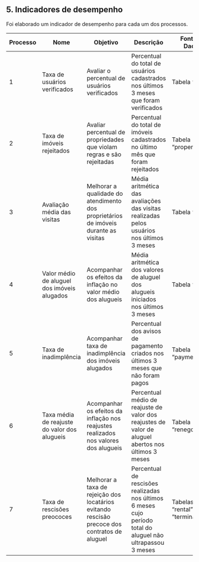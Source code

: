 ## 5. Indicadores de desempenho

Foi elaborado um indicador de desempenho para cada um dos processos.

| Processo | Nome                                         | Objetivo                                                                                      | Descrição                                                                                                    | Fonte de Dados                   | Perspectiva               |
| -------- | -------------------------------------------- | --------------------------------------------------------------------------------------------- | ------------------------------------------------------------------------------------------------------------ | -------------------------------- | ------------------------- |
| 1        | Taxa de usuários verificados                 | Avaliar o percentual de usuários verificados                                                  | Percentual do total de usuários cadastrados nos últimos 3 meses que foram verificados                        | Tabela “user”                    | Aprendizado e Crescimento |
| 2        | Taxa de imóveis rejeitados                   | Avaliar percentual de propriedades que violam regras e são rejeitadas                         | Percentual do total de imóveis cadastrados no último mês que foram rejeitados                                | Tabela “property”                | Processos internos        |
| 3        | Avaliação média das visitas                  | Melhorar a qualidade do atendimento dos proprietários de imóveis durante as visitas           | Média aritmética das avaliações das visitas realizadas pelos usuários nos últimos 3 meses                    | Tabela “visit”                   | Aprendizado e Crescimento |
| 4        | Valor médio de aluguel dos imóveis alugados  | Acompanhar os efeitos da inflação no valor médio dos alugueis                                 | Média aritmética dos valores de aluguel dos alugueis iniciados nos últimos 3 meses                           | Tabela “rental”                  | Processos internos        |
| 5        | Taxa de inadimplência                        | Acompanhar taxa de inadimplência dos imóveis alugados                                         | Percentual dos avisos de pagamento criados nos últimos 3 meses que não foram pagos                           | Tabela “payment”                 | Financeiro                |
| 6        | Taxa média de reajuste do valor dos alugueis | Acompanhar os efeitos da inflação nos reajustes realizados nos valores dos alugueis           | Percentual médio de reajuste de valor dos reajustes de valor de aluguel abertos nos últimos 3 meses          | Tabela “renegotiation”           | Financeiro                |
| 7        | Taxa de rescisões preococes                  | Melhorar a taxa de rejeição dos locatários evitando rescisão precoce dos contratos de aluguel | Percentual de rescisões realizadas nos últimos 6 meses cujo período total do aluguel não ultrapassou 3 meses | Tabelas “rental” e “termination” | Aprendizado e Crescimento |
